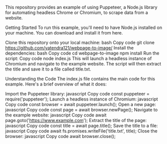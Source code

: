 This repository provides an example of using Puppeteer, a Node.js library for automating headless Chrome or Chromium, to scrape data from a website.

Getting Started
To run this example, you'll need to have Node.js installed on your machine. You can download and install it from here.

Clone this repository onto your local machine:
bash
Copy code
git clone https://github.com/yatendra121/webpage-to-image/
Install the dependencies:
bash
Copy code
cd webpage-to-image
npm install
Run the script:
Copy code
node index.js
This will launch a headless instance of Chromium and navigate to the example website. The script will then extract the title and save it to a file called title.txt.

Understanding the Code
The index.js file contains the main code for this example. Here's a brief overview of what it does:

Import the Puppeteer library:
javascript
Copy code
const puppeteer = require('puppeteer');
Launch a headless instance of Chromium:
javascript
Copy code
const browser = await puppeteer.launch();
Open a new page:
javascript
Copy code
const page = await browser.newPage();
Navigate to the example website:
javascript
Copy code
await page.goto('https://www.example.com');
Extract the title of the page:
javascript
Copy code
const title = await page.title();
Save the title to a file:
javascript
Copy code
await fs.promises.writeFile('title.txt', title);
Close the browser:
javascript
Copy code
await browser.close();
